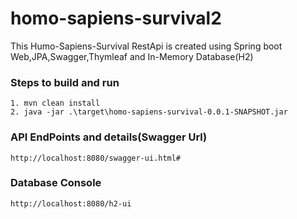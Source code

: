 # homo-sapiens-survival2
This Humo-Sapiens-Survival RestApi is created using Spring boot Web,JPA,Swagger,Thymleaf and In-Memory Database(H2)

### Steps to build and run
```
1. mvn clean install 
2. java -jar .\target\homo-sapiens-survival-0.0.1-SNAPSHOT.jar
```
### API EndPoints and details(Swagger Url)
```
http://localhost:8080/swagger-ui.html#
```

### Database Console
```
http://localhost:8080/h2-ui
```


